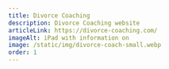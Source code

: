 ```yaml
---
title: Divorce Coaching
description: Divorce Coaching website
articleLink: https://divorce-coaching.com/
imageAlt: iPad with information on
image: /static/img/divorce-coach-small.webp
order: 1
---
```

